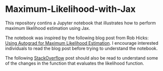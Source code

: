 # Maximum-Likelihood-with-Jax

This repository contins a Jupyter notebook that illustrates how to perform maximum likelihood estimation using Jax. 

The notebook was inspired by the following blog post from Rob Hicks: [Using Autograd for Maximum Likelihood Estimation](https://rlhick.people.wm.edu/posts/mle-autograd.html). I encourage interested individuals to read the blog post before trying to understand the notebook.

The following [StackOverflow](https://stackoverflow.com/questions/24767191/scipy-is-not-optimizing-and-returns-desired-error-not-necessarily-achieved-due) post should also be read to understand some of the changes in the function that evaluates the likelihood function.
